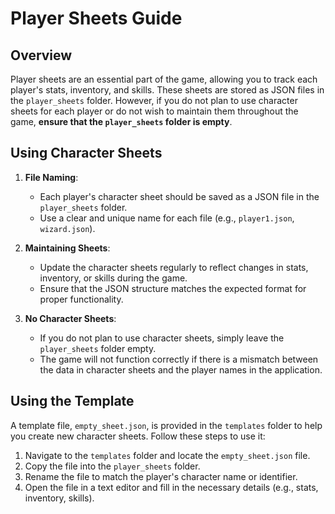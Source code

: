 # Player Sheets Guide

## Overview
Player sheets are an essential part of the game, allowing you to track each player's stats, inventory, and skills. These sheets are stored as JSON files in the `player_sheets` folder. However, if you do not plan to use character sheets for each player or do not wish to maintain them throughout the game, **ensure that the `player_sheets` folder is empty**.

## Using Character Sheets
1. **File Naming**:
   - Each player's character sheet should be saved as a JSON file in the `player_sheets` folder.
   - Use a clear and unique name for each file (e.g., `player1.json`, `wizard.json`).

2. **Maintaining Sheets**:
   - Update the character sheets regularly to reflect changes in stats, inventory, or skills during the game.
   - Ensure that the JSON structure matches the expected format for proper functionality.

3. **No Character Sheets**:
   - If you do not plan to use character sheets, simply leave the `player_sheets` folder empty.
   - The game will not function correctly if there is a mismatch between the data in character sheets and the player names in the application.

## Using the Template
A template file, `empty_sheet.json`, is provided in the `templates` folder to help you create new character sheets. Follow these steps to use it:
1. Navigate to the `templates` folder and locate the `empty_sheet.json` file.
2. Copy the file into the `player_sheets` folder.
3. Rename the file to match the player's character name or identifier.
4. Open the file in a text editor and fill in the necessary details (e.g., stats, inventory, skills).
